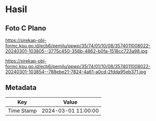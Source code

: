 # Hasil

## Foto C Plano

https://sirekap-obj-formc.kpu.go.id/ecb6/pemilu/ppwp/35/74/01/10/08/3574011008022-20240301-103805--3775c450-358b-4862-b0fa-1518cc723a98.jpg

https://sirekap-obj-formc.kpu.go.id/ecb6/pemilu/ppwp/35/74/01/10/08/3574011008022-20240301-103854--788ebe21-7824-4a61-a0cd-2fdda95eb371.jpg


## Metadata

| Key        | Value               |
| ---------- | ------------------- |
| Time Stamp | 2024-03-01 11:00:00 |



